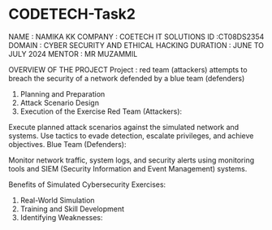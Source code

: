# CODETECH-Task2
NAME : NAMIKA KK
COMPANY : COETECH IT SOLUTIONS
ID :CT08DS2354
DOMAIN : CYBER SECURITY AND ETHICAL HACKING
DURATION : JUNE TO JULY 2024 
MENTOR : MR MUZAMMIL

OVERVIEW OF THE PROJECT
Project : red team (attackers) attempts to breach the security of a network defended by a blue team (defenders)
1. Planning and Preparation
2. Attack Scenario Design
3. Execution of the Exercise
Red Team (Attackers):

Execute planned attack scenarios against the simulated network and systems.
Use tactics to evade detection, escalate privileges, and achieve objectives.
Blue Team (Defenders):

Monitor network traffic, system logs, and security alerts using monitoring tools and SIEM (Security Information and Event Management) systems.

Benefits of Simulated Cybersecurity Exercises:
 1. Real-World Simulation
 2. Training and Skill Development
 3. Identifying Weaknesses:
